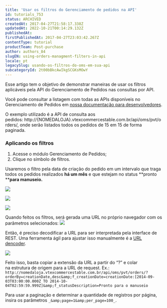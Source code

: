 ```yaml
---
title: 'Usar os filtros do Gerenciamento de pedidos na API'
id: tutorials_753
status: ARCHIVED
createdAt: 2017-04-27T21:58:17.338Z
updatedAt: 2022-10-21T00:14:29.132Z
publishedAt: 
firstPublishedAt: 2017-04-27T23:03:42.267Z
contentType: tutorial
productTeam: Post-purchase
author: authors_84
slugEN: using-orders-managment-filters-in-api
locale: pt
legacySlug: usando-os-filtros-do-oms-em-sua-api
subcategoryId: 2t00bBkcAwIkgSCGKsMOwY
---
```


Esse artigo tem o objetivo de demonstrar maneiras de usar os filtros aplicáveis pela API do Gerenciamento de Pedidos nas consultas por API.

Você pode consultar a listagem com todas as APIs disponíveis no Gerenciamento de Pedidos em [nossa documentação para desenvolvedores](https://developers.vtex.com "nossa documentação para desenvolvedores").

O exemplo utilizado é a API de consulta aos pedidos: http://{NOMEDALOJA}.vtexcommercestable.com.br/api/oms/pvt/orders/, onde serão listados todos os pedidos de 15 em 15 de forma paginada.

### Aplicando os filtros

1. Acesse o módulo Gerenciamento de Pedidos;
2. Clique no símbolo de filtros.

Usaremos o filtro pela data de criação do pedido em um intervalo que traga todos os pedidos realizados **há um mês** e que estejam no status **pronto ****para manuseio.**

![](https://images.contentful.com/alneenqid6w5/53zjSDeDBe20MkAQa2iqk0/ba1b8b24ddb63e121dd060a79aa1a534/OMS_Filtro5.png)

![](//images.contentful.com/alneenqid6w5/3AS1rSk36MAwSIMGkaqsSm/1c496620f9c9669b7c9ccd6078681f8e/OMS_Filtro.png)

![](//images.contentful.com/alneenqid6w5/jj5tYpFP8WkYicAAIymCa/5157cf41ab647f31e20db895669eabea/OMS_Filtro2.png)

Quando feitos os filtros, será gerada uma URL no próprio navegador com os parâmetros selecionados:
![](//images.contentful.com/alneenqid6w5/WYPqJKIjwkuCO86SMU6sy/d5ad173798f8103c19990eed35709ecf/OMS_Filtro3.png)

Então, é preciso decodificar a URL para ser interpretada pela interface de REST.
Uma ferramenta ágil para ajustar isso manualmente é a [URL dencoder](http://meyerweb.com/eric/tools/dencoder/ "URL dencoder").

![](//images.contentful.com/alneenqid6w5/4j6WPSCXq084cMaIcQ8QsE/8dcab3bc07fd714af788cea586293f57/OMS_Filtro4.png)

Feito isso, basta copiar a extensão da URL a partir do “?” e colar na estrutura de origem para a URL de request. 
Ex.: `http://nomedaloja.vtexcommercestable.com.br/api/oms/pvt/orders/?orderBy=creationDate,desc&amp;f_creationDate=creationDate:[2014-09-03T03:00:00.000Z TO 2014-10-04T02:59:59.999Z]&amp;f_statusDescription=Pronto para o manuseio`

Para usar a paginação e determinar a quantidade de registros por página, insira os parâmetros `_&amp;page=1&amp;per_page=100_`.
